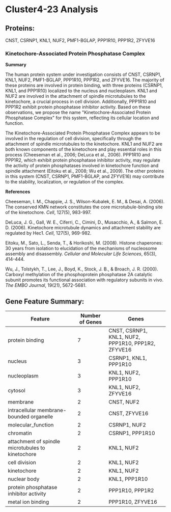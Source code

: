 # Cluster4-23 Analysis

## Proteins: 

CNST, CSRNP1, KNL1, NUF2, PMF1-BGLAP, PPP1R10, PPP1R2, ZFYVE16

### Kinetochore-Associated Protein Phosphatase Complex

**Summary**

The human protein system under investigation consists of CNST, CSRNP1, KNL1, NUF2, PMF1-BGLAP, PPP1R10, PPP1R2, and ZFYVE16. The majority of these proteins are involved in protein binding, with three proteins (CSRNP1, KNL1, and PPP1R10) localized to the nucleus and nucleoplasm. KNL1 and NUF2 are involved in the attachment of spindle microtubules to the kinetochore, a crucial process in cell division. Additionally, PPP1R10 and PPP1R2 exhibit protein phosphatase inhibitor activity. Based on these observations, we propose the name "Kinetochore-Associated Protein Phosphatase Complex" for this system, reflecting its cellular location and function.

The Kinetochore-Associated Protein Phosphatase Complex appears to be involved in the regulation of cell division, specifically through the attachment of spindle microtubules to the kinetochore. KNL1 and NUF2 are both known components of the kinetochore and play essential roles in this process (Cheeseman et al., 2006; DeLuca et al., 2006). PPP1R10 and PPP1R2, which exhibit protein phosphatase inhibitor activity, may regulate the activity of protein phosphatases involved in kinetochore function and spindle attachment (Eitoku et al., 2008; Wu et al., 2009). The other proteins in this system (CNST, CSRNP1, PMF1-BGLAP, and ZFYVE16) may contribute to the stability, localization, or regulation of the complex.

**References**

Cheeseman, I. M., Chappie, J. S., Wilson-Kubalek, E. M., & Desai, A. (2006). The conserved KMN network constitutes the core microtubule-binding site of the kinetochore. *Cell*, 127(5), 983-997.

DeLuca, J. G., Gall, W. E., Ciferri, C., Cimini, D., Musacchio, A., & Salmon, E. D. (2006). Kinetochore microtubule dynamics and attachment stability are regulated by Hec1. *Cell*, 127(5), 969-982.

Eitoku, M., Sato, L., Senda, T., & Horikoshi, M. (2008). Histone chaperones: 30 years from isolation to elucidation of the mechanisms of nucleosome assembly and disassembly. *Cellular and Molecular Life Sciences*, 65(3), 414-444.

Wu, J., Tolstykh, T., Lee, J., Boyd, K., Stock, J. B., & Broach, J. R. (2000). Carboxyl methylation of the phosphoprotein phosphatase 2A catalytic subunit promotes its functional association with regulatory subunits in vivo. *The EMBO Journal*, 19(21), 5672-5681.

## Gene Feature Summary: 

| Feature | Number of Genes | Genes |
| --- | --- | --- |
| protein binding | 7 | CNST, CSRNP1, KNL1, NUF2, PPP1R10, PPP1R2, ZFYVE16 |
| nucleus | 3 | CSRNP1, KNL1, PPP1R10 |
| nucleoplasm | 3 | KNL1, NUF2, PPP1R10 |
| cytosol | 3 | KNL1, NUF2, ZFYVE16 |
| membrane | 2 | CNST, NUF2 |
| intracellular membrane-bounded organelle | 2 | CNST, ZFYVE16 |
| molecular_function | 2 | CSRNP1, NUF2 |
| chromatin | 2 | CSRNP1, PPP1R10 |
| attachment of spindle microtubules to kinetochore | 2 | KNL1, NUF2 |
| cell division | 2 | KNL1, NUF2 |
| kinetochore | 2 | KNL1, NUF2 |
| nuclear body | 2 | KNL1, PPP1R10 |
| protein phosphatase inhibitor activity | 2 | PPP1R10, PPP1R2 |
| metal ion binding | 2 | PPP1R10, ZFYVE16 |

